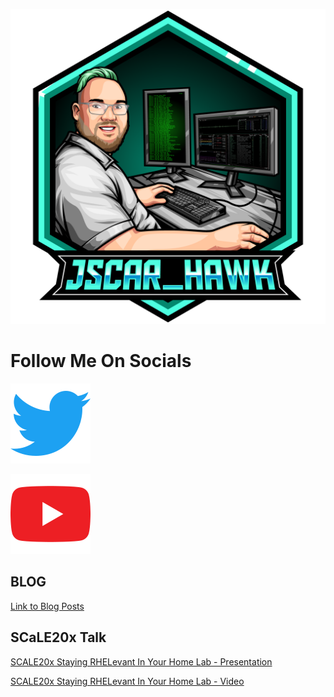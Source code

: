 ![](Jscar_Hawk_logo-transparent.png)

# Follow Me On Socials


<a href="https://twitter.com/jscar_hawk"><img src="./assets/css/Twitter-icon.png"></a>


<a href="https://youtube.com/@Jscar_Hawk"><img src="./assets/css/Youtube-icon.png"></a>

## BLOG

[Link to Blog Posts](./docs/blog.md)


## SCaLE20x Talk

[SCALE20x Staying RHELevant  In Your Home Lab - Presentation](./docs/SCALE20x_Staying_RHELevant_In_Your_Homelab_By_Jscar_Hawk.pdf)

[SCALE20x Staying RHELevant  In Your Home Lab - Video](https://www.youtube.com/watch?v=rt2DCLRda1g)


